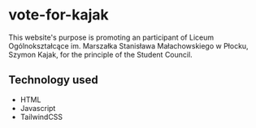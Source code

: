 # vote-for-kajak

This website's purpose is promoting an participant of Liceum Ogólnokształcące im. Marszałka Stanisława Małachowskiego w Płocku, Szymon Kajak, for the principle of the Student Council.

## Technology used
 - HTML
 - Javascript
 - TailwindCSS